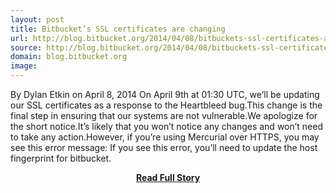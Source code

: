 ```yaml
---
layout: post
title: Bitbucket’s SSL certificates are changing
url: http://blog.bitbucket.org/2014/04/08/bitbuckets-ssl-certificates-are-changing/
source: http://blog.bitbucket.org/2014/04/08/bitbuckets-ssl-certificates-are-changing/
domain: blog.bitbucket.org
image: 
---
```


<p>By Dylan Etkin on April 8, 2014 On April 9th at 01:30 UTC, we’ll be updating our SSL certificates as a response to the Heartbleed bug.This change is the final step in ensuring that our systems are not vulnerable.We apologize for the short notice.It’s likely that you won’t notice any changes and won’t need to take any action.However, if you’re using Mercurial over HTTPS, you may see this error message: If you see this error, you’ll need to update the host fingerprint for bitbucket.</p>
<center><p><a href="http://blog.bitbucket.org/2014/04/08/bitbuckets-ssl-certificates-are-changing/" style='padding:25px; font-sze:18px; font-weight: bold;'>Read Full Story</a></p></center>
